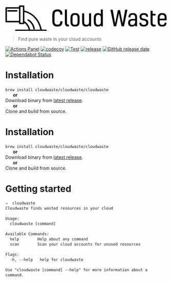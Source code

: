 ![cloud waste](/docs/cloudwaste.svg)
> Find pure waste in your cloud accounts

[![Actions Panel](https://img.shields.io/badge/actionspanel-enabled-brightgreen)](https://www.actionspanel.app/app/cloudwaste/cloudwaste)
[![codecov](https://codecov.io/gh/cloudwaste/cloudwaste/branch/master/graph/badge.svg)](https://codecov.io/gh/cloudwaste/cloudwaste)
[![Test](https://github.com/cloudwaste/cloudwaste/workflows/Test/badge.svg)](https://github.com/cloudwaste/cloudwaste/actions?query=workflow%3ATest)
[![release](https://img.shields.io/github/release/cloudwaste/cloudwaste.svg)](https://github.com/cloudwaste/cloudwaste/releases/latest)
[![GitHub release date](https://img.shields.io/github/release-date/cloudwaste/cloudwaste.svg)](https://github.com/cloudwaste/cloudwaste/releases)
[![Dependabot Status](https://api.dependabot.com/badges/status?host=github&repo=cloudwaste/cloudwaste)](https://dependabot.com)

# Installation
`brew install cloudwaste/cloudwaste/cloudwaste`  
&nbsp;&nbsp;&nbsp;&nbsp;&nbsp;&nbsp;**or**  
Download binary from [latest release](https://github.com/cloudwaste/cloudwaste/releases/latest).  
&nbsp;&nbsp;&nbsp;&nbsp;&nbsp;&nbsp;**or**  
Clone and build from source.

# Installation
`brew install cloudwaste/cloudwaste/cloudwaste`  
&nbsp;&nbsp;&nbsp;&nbsp;&nbsp;&nbsp;**or**  
Download binary from [latest release](https://github.com/timmyers/cloudwaste/releases/latest).  
&nbsp;&nbsp;&nbsp;&nbsp;&nbsp;&nbsp;**or**  
Clone and build from source.

# Getting started
```
⇒  cloudwaste
Cloudwaste finds wasted resources in your cloud

Usage:
  cloudwaste [command]

Available Commands:
  help        Help about any command
  scan        Scan your cloud accounts for unused resources

Flags:
  -h, --help   help for cloudwaste

Use "cloudwaste [command] --help" for more information about a command.
```
